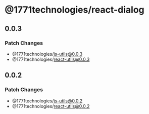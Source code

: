 # @1771technologies/react-dialog

## 0.0.3

### Patch Changes

- @1771technologies/js-utils@0.0.3
- @1771technologies/react-utils@0.0.3

## 0.0.2

### Patch Changes

- @1771technologies/js-utils@0.0.2
- @1771technologies/react-utils@0.0.2
